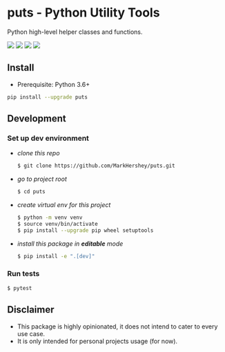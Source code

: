 # puts - Python Utility Tools

Python high-level helper classes and functions.

[![](https://img.shields.io/pypi/v/puts)](https://pypi.org/project/puts/)
[![](https://img.shields.io/pypi/dm/puts)](https://pypi.org/project/puts/)
[![](https://img.shields.io/badge/license-MIT-blue)](LICENSE)
[![](https://img.shields.io/badge/code%20style-black-black)](https://github.com/psf/black)

## Install

-   Prerequisite: Python 3.6+

```bash
pip install --upgrade puts
```

## Development

### Set up dev environment

-   _clone this repo_
    ```bash
    $ git clone https://github.com/MarkHershey/puts.git
    ```
-   _go to project root_
    ```bash
    $ cd puts
    ```
-   _create virtual env for this project_
    ```bash
    $ python -m venv venv
    $ source venv/bin/activate
    $ pip install --upgrade pip wheel setuptools
    ```
-   _install this package in **editable** mode_
    ```bash
    $ pip install -e ".[dev]"
    ```

### Run tests

```bash
$ pytest
```

## Disclaimer

-   This package is highly opinionated, it does not intend to cater to every use case.
-   It is only intended for personal projects usage (for now).
